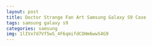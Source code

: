 ```yaml
---
layout: post
title: Doctor Strange Fan Art Samsung Galaxy S9 Case
tags: samsung galaxy s9
categories: samsung
img: 1lIVx7d7Vf5wS_4F6qmifdCOHm6wwS4G9
---
```

